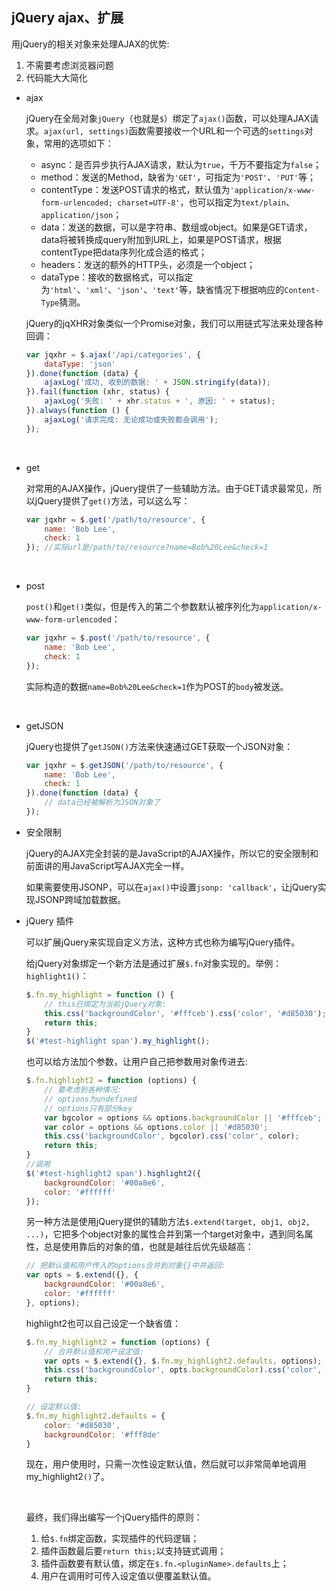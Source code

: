 ## jQuery ajax、扩展

用jQuery的相关对象来处理AJAX的优势:

1. 不需要考虑浏览器问题
2. 代码能大大简化



* ajax

  jQuery在全局对象`jQuery`（也就是`$`）绑定了`ajax()`函数，可以处理AJAX请求。`ajax(url, settings)`函数需要接收一个URL和一个可选的`settings`对象，常用的选项如下：

  - async：是否异步执行AJAX请求，默认为`true`，千万不要指定为`false`；
  - method：发送的Method，缺省为`'GET'`，可指定为`'POST'`、`'PUT'`等；
  - contentType：发送POST请求的格式，默认值为`'application/x-www-form-urlencoded; charset=UTF-8'`，也可以指定为`text/plain`、`application/json`；
  - data：发送的数据，可以是字符串、数组或object。如果是GET请求，data将被转换成query附加到URL上，如果是POST请求，根据contentType把data序列化成合适的格式；
  - headers：发送的额外的HTTP头，必须是一个object；
  - dataType：接收的数据格式，可以指定为`'html'`、`'xml'`、`'json'`、`'text'`等，缺省情况下根据响应的`Content-Type`猜测。

  jQuery的jqXHR对象类似一个Promise对象，我们可以用链式写法来处理各种回调：

  ```js
  var jqxhr = $.ajax('/api/categories', {
      dataType: 'json'
  }).done(function (data) {
      ajaxLog('成功, 收到的数据: ' + JSON.stringify(data));
  }).fail(function (xhr, status) {
      ajaxLog('失败: ' + xhr.status + ', 原因: ' + status);
  }).always(function () {
      ajaxLog('请求完成: 无论成功或失败都会调用');
  });
  ```

  ​

* get

  对常用的AJAX操作，jQuery提供了一些辅助方法。由于GET请求最常见，所以jQuery提供了`get()`方法，可以这么写：

  ```js
  var jqxhr = $.get('/path/to/resource', {
      name: 'Bob Lee',
      check: 1
  }); //实际url是/path/to/resource?name=Bob%20Lee&check=1
  ```

  ​

* post

  `post()`和`get()`类似，但是传入的第二个参数默认被序列化为`application/x-www-form-urlencoded`：

  ```js
  var jqxhr = $.post('/path/to/resource', {
      name: 'Bob Lee',
      check: 1
  });
  ```

  实际构造的数据`name=Bob%20Lee&check=1`作为POST的`body`被发送。

  ​

* getJSON

  jQuery也提供了`getJSON()`方法来快速通过GET获取一个JSON对象：

  ```js
  var jqxhr = $.getJSON('/path/to/resource', {
      name: 'Bob Lee',
      check: 1
  }).done(function (data) {
      // data已经被解析为JSON对象了
  });
  ```



* 安全限制

  jQuery的AJAX完全封装的是JavaScript的AJAX操作，所以它的安全限制和前面讲的用JavaScript写AJAX完全一样。

  如果需要使用JSONP，可以在`ajax()`中设置`jsonp: 'callback'`，让jQuery实现JSONP跨域加载数据。



* jQuery 插件

  可以扩展jQuery来实现自定义方法，这种方式也称为编写jQuery插件。

  给jQuery对象绑定一个新方法是通过扩展`$.fn`对象实现的。举例：`highlight1()`：

  ```js
  $.fn.my_highlight = function () {
      // this已绑定为当前jQuery对象:
      this.css('backgroundColor', '#fffceb').css('color', '#d85030');
      return this;
  }
  $('#test-highlight span').my_highlight();
  ```

  也可以给方法加个参数，让用户自己把参数用对象传进去:

  ```js
  $.fn.highlight2 = function (options) {
      // 要考虑到各种情况:
      // options为undefined
      // options只有部分key
      var bgcolor = options && options.backgroundColor || '#fffceb';
      var color = options && options.color || '#d85030';
      this.css('backgroundColor', bgcolor).css('color', color);
      return this;
  }
  //调用
  $('#test-highlight2 span').highlight2({
      backgroundColor: '#00a8e6',
      color: '#ffffff'
  });
  ```

  另一种方法是使用jQuery提供的辅助方法`$.extend(target, obj1, obj2, ...)`，它把多个object对象的属性合并到第一个target对象中，遇到同名属性，总是使用靠后的对象的值，也就是越往后优先级越高：

  ```js
  // 把默认值和用户传入的options合并到对象{}中并返回:
  var opts = $.extend({}, {
      backgroundColor: '#00a8e6',
      color: '#ffffff'
  }, options);
  ```

  highlight2也可以自己设定一个缺省值：

  ```js
  $.fn.my_highlight2 = function (options) {
      // 合并默认值和用户设定值:
      var opts = $.extend({}, $.fn.my_highlight2.defaults, options);
      this.css('backgroundColor', opts.backgroundColor).css('color', opts.color);
      return this;
  }

  // 设定默认值:
  $.fn.my_highlight2.defaults = {
      color: '#d85030',
      backgroundColor: '#fff8de'
  }
  ```

  现在，用户使用时，只需一次性设定默认值，然后就可以非常简单地调用my_highlight2`()`了。

  ​

  最终，我们得出编写一个jQuery插件的原则：

  1. 给`$.fn`绑定函数，实现插件的代码逻辑；
  2. 插件函数最后要`return this;`以支持链式调用；
  3. 插件函数要有默认值，绑定在`$.fn.<pluginName>.defaults`上；
  4. 用户在调用时可传入设定值以便覆盖默认值。

